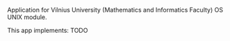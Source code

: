 Application for Vilnius University (Mathematics and Informatics Faculty) OS UNIX module.

This app implements: TODO
